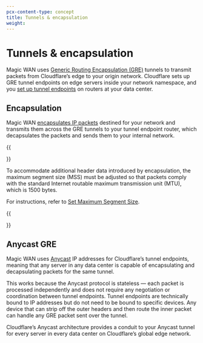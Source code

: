 ```yaml
---
pcx-content-type: concept
title: Tunnels & encapsulation
weight: 
---
```


# Tunnels & encapsulation

Magic WAN uses [Generic Routing Encapsulation (GRE)](https://www.cloudflare.com/learning/network-layer/what-is-gre-tunneling/) tunnels to transmit packets from Cloudflare’s edge to your origin network. Cloudflare sets up GRE tunnel endpoints on edge servers inside your network namespace, and you [set up tunnel endpoints](/magic-wan/how-to/configure-tunnels/) on routers at your data center.

## Encapsulation

Magic WAN [encapsulates IP packets](https://www.cloudflare.com/learning/network-layer/what-is-tunneling/) destined for your network and transmits them across the GRE tunnels to your tunnel endpoint router, which decapsulates the packets and sends them to your internal network.

{{<Aside type="note" header="Note">}}

To accommodate additional header data introduced by encapsulation, the maximum segment size (MSS) must be adjusted so that packets comply with the standard Internet routable maximum transmission unit (MTU), which is 1500 bytes.

For instructions, refer to [Set Maximum Segment Size](/magic-wan/prerequisites/#set-maximum-segment-size).

{{</Aside>}}

## Anycast GRE

Magic WAN uses [Anycast](https://www.cloudflare.com/learning/cdn/glossary/anycast-network/) IP addresses for Cloudflare’s tunnel endpoints, meaning that any server in any data center is capable of encapsulating and decapsulating packets for the same tunnel.

This works because the Anycast protocol is stateless — each packet is processed independently and does not require any negotiation or coordination between tunnel endpoints. Tunnel endpoints are technically bound to IP addresses but do not need to be bound to specific devices. Any device that can strip off the outer headers and then route the inner packet can handle any GRE packet sent over the tunnel.

Cloudflare’s Anycast architecture provides a conduit to your Anycast tunnel for every server in every data center on Cloudflare’s global edge network.

